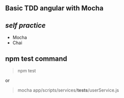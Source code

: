 ## Basic TDD angular with Mocha

## _self practice_

- Mocha
- Chai

## npm test command
> npm test

or 

> mocha app/scripts/services/__tests__/userService.js
